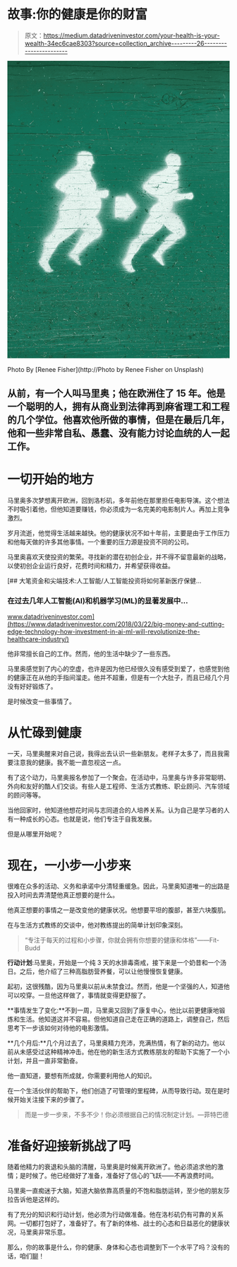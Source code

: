# 故事:你的健康是你的财富

> 原文：<https://medium.datadriveninvestor.com/your-health-is-your-wealth-34ec6cae8303?source=collection_archive---------26----------------------->

![](img/b778af0dad60fb2afe8e1f4aa992f172.png)

Photo By [Renee Fisher](http://Photo by Renee Fisher on Unsplash)

## 从前，有一个人叫马里奥；他在欧洲住了 15 年。他是一个聪明的人，拥有从商业到法律再到麻省理工和工程的几个学位。他喜欢他所做的事情，但是在最后几年，他和一些非常自私、愚蠢、没有能力讨论血统的人一起工作。

# 一切开始的地方

马里奥多次梦想离开欧洲，回到洛杉矶，多年前他在那里担任电影导演。这个想法不时吸引着他，但他知道要赚钱，你必须成为一名完美的电影制片人。再加上竞争激烈。

岁月流逝，他觉得生活越来越快。他的健康状况不如十年前，主要是由于工作压力和他每天做的许多其他事情。一个重要的压力源是投资不同的公司。

马里奥喜欢天使投资的繁荣。寻找新的潜在初创企业，并不得不留意最新的战略，以使初创企业运行良好，花费时间和精力，并希望获得收益。

[](https://www.datadriveninvestor.com/2018/03/22/big-money-and-cutting-edge-technology-how-investment-in-ai-ml-will-revolutionize-the-healthcare-industry/) [## 大笔资金和尖端技术:人工智能/人工智能投资将如何革新医疗保健…

### 在过去几年人工智能(AI)和机器学习(ML)的显著发展中…

www.datadriveninvestor.com](https://www.datadriveninvestor.com/2018/03/22/big-money-and-cutting-edge-technology-how-investment-in-ai-ml-will-revolutionize-the-healthcare-industry/) 

他非常擅长自己的工作。然而，他的生活中缺少了一些东西。

马里奥感觉到了内心的空虚，也许是因为他已经很久没有感受到爱了，也感觉到他的健康正在从他的手指间溜走。他并不超重，但是有一个大肚子，而且已经几个月没有好好锻炼了。

是时候改变一些事情了。

# 从忙碌到健康

一天，马里奥醒来对自己说，我得出去认识一些新朋友。老样子太多了，而且我需要注意我的健康。我不能一直忽视这一点。

有了这个动力，马里奥报名参加了一个聚会。在活动中，马里奥与许多非常聪明、外向和友好的酷人们交谈。有些人是工程师、生活方式教练、职业顾问、汽车领域的顾问等等。

当他回家时，他知道他想花时间与志同道合的人培养关系。认为自己是学习者的人有一种成长的心态。也就是说，他们专注于自我发展。

但是从哪里开始呢？

# 现在，一小步一小步来

很难在众多的活动、义务和承诺中分清轻重缓急。因此，马里奥知道唯一的出路是投入时间去弄清楚他真正想要的是什么。

他真正想要的事情之一是改变他的健康状况。他想要平坦的腹部，甚至六块腹肌。

在与生活方式教练的交谈中，他对教练提出的简单计划印象深刻。

> “专注于每天的过程和小步骤，你就会拥有你想要的健康和体格”——Fit-Budd

**行动计划**:马里奥，开始是一个纯 3 天的水排毒斋戒，接下来是一个奶昔和一个汤日。之后，他介绍了三种高脂肪营养餐，可以让他慢慢恢复健康。

起初，这很残酷，因为马里奥以前从未禁食过。然而，他是一个坚强的人，知道他可以咬穿。一旦他这样做了，事情就变得更舒服了。

**事情发生了变化:**不到一周，马里奥又回到了康复中心，他比以前更健康地锻炼和生活。他知道这并不容易。但他知道自己走在正确的道路上，调整自己，然后思考下一步该如何对待他的电影激情。

**几个月后:**几个月过去了，马里奥精力充沛，充满热情，有了新的动力。他以前从未感受过这种精神冲击。他在他的新生活方式教练朋友的帮助下实施了一个小计划，并且一直非常勤奋。

他一直知道，要想有所成就，你需要利用他人的知识。

在一个生活伙伴的帮助下，他们创造了可管理的里程碑，从而导致行动。现在是时候开始关注接下来的步骤了。

> 而是一步一步来，不多不少！你必须根据自己的情况制定计划。—菲特巴德

# 准备好迎接新挑战了吗

随着他精力的衰退和头脑的清醒，马里奥是时候离开欧洲了。他必须追求他的激情；是时候了。他已经做好了准备，准备好了信心的飞跃——不再浪费时间。

马里奥一直痴迷于大脑，知道大脑依靠高质量的不饱和脂肪运转，至少他的朋友莎拉告诉他是这样的。

有了充分的知识和行动计划，他必须为行动做准备。他在洛杉矶仍有可靠的关系网。一切都打包好了，准备好了。有了新的体格、战士的心态和日益恶化的健康状况，马里奥非常乐意。

那么，你的故事是什么，你的健康、身体和心态也调整到下一个水平了吗？没有的话，咱们[聊](https://fit-budd.mykajabi.com/)！